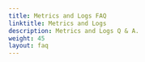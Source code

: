 ```yaml
---
title: Metrics and Logs FAQ
linktitle: Metrics and Logs
description: Metrics and Logs Q & A.
weight: 45
layout: faq
---
```

